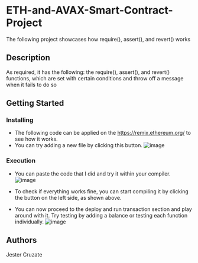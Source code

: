 # ETH-and-AVAX-Smart-Contract-Project
The following project showcases how require(), assert(), and revert() works 
## Description
As required, it has the following: the require(), assert(), and revert() functions, which are set with certain conditions and throw off a message when it fails to do so

## Getting Started
### Installing
* The following code can be applied on the https://remix.ethereum.org/ to see how it works.
* You can try adding a new file by clicking this button.
![image](https://github.com/pantofu/ETH-and-AVAX-Smart-Contract-Project/assets/104056079/151065b5-fa51-4e43-a856-613b9ca02ff9)

### Execution
* You can paste the code that I did and try it within your compiler.
![image](https://github.com/pantofu/ETH-and-AVAX-Smart-Contract-Project/assets/104056079/015fcd37-efd0-4276-bcaf-afeece2bceb0)

* To check if everything works fine, you can start compiling it by clicking the button on the left side, as shown above.

* You can now proceed to the deploy and run transaction section and play around with it. Try testing by adding a balance or testing each function individually. 
![image](https://github.com/pantofu/ETH-and-AVAX-Smart-Contract-Project/assets/104056079/54bff659-2d3b-4b6c-b42d-562d065ae027)


## Authors
Jester Cruzate
